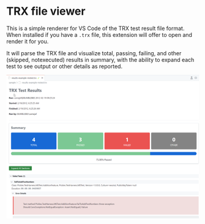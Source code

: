 # TRX file viewer

This is a simple renderer for VS Code of the TRX test result file format. When installed if you have a `.trx` file, this extension will offer to open and render it for you.

It will parse the TRX file and visualize total, passing, failing, and other (skipped, notexecuted) results in summary, with the ability to expand each test to see output or other details as reported.

![image](docs/sample-view.png)
